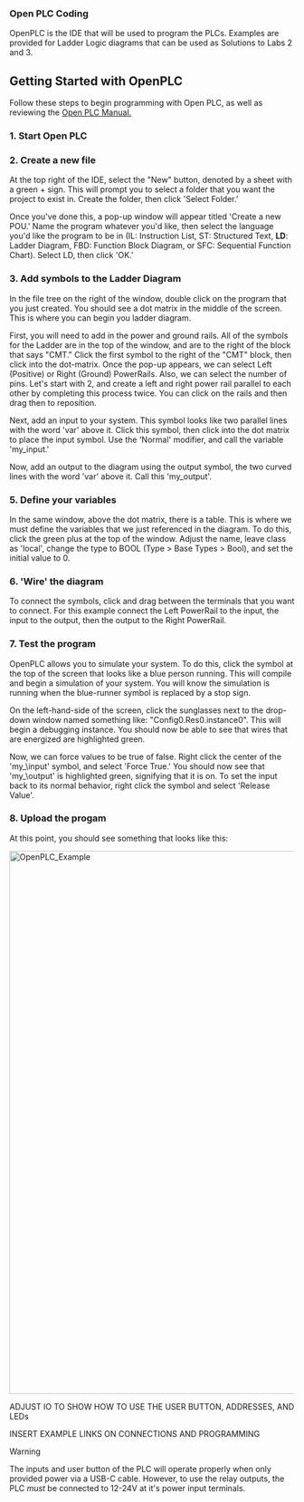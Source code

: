 ### Open PLC Coding

OpenPLC is the IDE that will be used to program the PLCs. Examples are provided for Ladder Logic diagrams that can be used as Solutions to Labs 2 and 3.

## Getting Started with OpenPLC
Follow these steps to begin programming with Open PLC, as well as reviewing the [Open PLC Manual.](https://autonomylogic.com/docs/openplc-overview/)

### 1. Start Open PLC

### 2. Create a new file
At the top right of the IDE, select the "New" button, denoted by a sheet with a green + sign. This will prompt you to select a folder that you want the project to 
exist in. Create the folder, then click 'Select Folder.' 

Once you've done this, a pop-up window will appear titled 'Create a new POU.' Name the program whatever you'd like, then select the language you'd like the program 
to be in (IL: Instruction List, ST: Structured Text, __LD__: Ladder Diagram, FBD: Function Block Diagram, or SFC: Sequential Function Chart). Select LD, then click 'OK.'

### 3. Add symbols to the Ladder Diagram
In the file tree on the right of the window, double click on the program that you just created. You should see a dot matrix in the middle of the screen. This is 
where you can begin you ladder diagram.

First, you will need to add in the power and ground rails. All of the symbols for the Ladder are in the top of the window, and are to the right of the block that 
says "CMT." Click the first symbol to the right of the "CMT" block, then click into the dot-matrix. Once the pop-up appears, we can select Left (Positive) or Right 
(Ground) PowerRails. Also, we can select the number of pins. Let's start with 2, and create a left and right power rail parallel to each other by completing this 
process twice. You can click on the rails and then drag then to reposition.

Next, add an input to your system. This symbol looks like two parallel lines with the word 'var' above it. Click this symbol, then click into the dot matrix to 
place the input symbol. Use the 'Normal' modifier, and call the variable 'my_input.'

Now, add an output to the diagram using the output symbol, the two curved lines with the word 'var' above it. Call this 'my_output'.

### 5. Define your variables
In the same window, above the dot matrix, there is a table. This is where we must define the variables that we just referenced in the diagram. To do this, click the 
green plus at the top of the window. Adjust the name, leave class as 'local', change the type to BOOL (Type > Base Types > Bool), and set the initial value to 0.

### 6. 'Wire' the diagram
To connect the symbols, click and drag between the terminals that you want to connect. For this example connect the Left PowerRail to the input, the input to the 
output, then the output to the Right PowerRail. 

### 7. Test the program 
OpenPLC allows you to simulate your system. To do this, click the symbol at the top of the screen that looks like a blue person running. This will compile and begin 
a simulation of your system. You will know the simulation is running when the blue-runner symbol is replaced by a stop sign.

On the left-hand-side of the screen, click the sunglasses next to the drop-down window named something like: "Config0.Res0.instance0". This will begin a debugging 
instance. You should now be able to see that wires that are energized are highlighted green.

Now, we can force values to be true of false. Right click the center of the 'my\_\input' symbol, and select 'Force True.' You should now see that 'my\_\output' is 
highlighted green, signifying that it is on. To set the input back to its normal behavior, right click the symbol and select 'Release Value'.


### 8. Upload the progam

At this point, you should see something that looks like this: 

<img width="959" alt="OpenPLC_Example" src="https://github.com/user-attachments/assets/771a0a71-793c-4f5d-ad99-97c2ae133df6" />

ADJUST IO TO SHOW HOW TO USE THE USER BUTTON, ADDRESSES, AND LEDs

INSERT EXAMPLE LINKS ON CONNECTIONS AND PROGRAMMING

>[!WARNING]
> The inputs and user button of the PLC will operate properly when only provided power via a USB-C cable. However, to use the relay outputs, the PLC _must_ be 
> connected to 12-24V at it's power input terminals.

